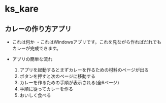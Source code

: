 # ks_kare
## カレーの作り方アプリ
- これは何か
  - これはWindowsアプリです。これを見ながら作ればだれでもカレーが完成できます。
- アプリの簡単な流れ

  1. アプリを起動するとまずカレーを作るための材料のページが出る
  2. ボタンを押すと次のページに移動する
  3. カレーを作るための手順が表示される(全6ページ)
  4. 手順に従ってカレーを作る
  5. おいしく食べる
